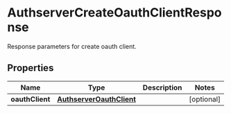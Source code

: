 

# AuthserverCreateOauthClientResponse

Response parameters for create oauth client.

## Properties

| Name | Type | Description | Notes |
|------------ | ------------- | ------------- | -------------|
|**oauthClient** | [**AuthserverOauthClient**](AuthserverOauthClient.md) |  |  [optional] |



